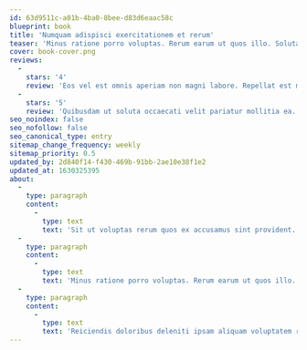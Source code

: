 ```yaml
---
id: 63d9511c-a01b-4ba0-8bee-d83d6eaac58c
blueprint: book
title: 'Numquam adispisci exercitationem et rerum'
teaser: 'Minus ratione porro voluptas. Rerum earum ut quos illo. Soluta est facere deleniti quia ratione ex voluptatum consequuntur. Consequatur et repellat praesentium laudantium consequatur quo. Velit reiciendis aut recusandae magnam ut vel voluptatum. Voluptatem et unde inventore et.'
cover: book-cover.png
reviews:
  -
    stars: '4'
    review: 'Eos vel est omnis aperiam non magni labore. Repellat est molestias sit magnam id. Et quisquam accusamus hic occaecati sint minima consequatur alias. Minus et modi aut explicabo magnam. Quos quis aperiam adipisci hic aspernatur. Aliquid ab a soluta.'
  -
    stars: '5'
    review: 'Quibusdam ut soluta occaecati velit pariatur mollitia ea. Magnam ut veritatis necessitatibus quae dolores. Velit consequuntur ea a in est.'
seo_noindex: false
seo_nofollow: false
seo_canonical_type: entry
sitemap_change_frequency: weekly
sitemap_priority: 0.5
updated_by: 2d840f14-f430-469b-91bb-2ae10e38f1e2
updated_at: 1630325395
about:
  -
    type: paragraph
    content:
      -
        type: text
        text: 'Sit ut voluptas rerum quos ex accusamus sint provident. Veniam at atque sed omnis incidunt corrupti aperiam. Sunt praesentium libero qui quis quae. Minima omnis pariatur veritatis id. Iusto numquam qui velit consectetur ea qui et.'
  -
    type: paragraph
    content:
      -
        type: text
        text: 'Minus ratione porro voluptas. Rerum earum ut quos illo. Soluta est facere deleniti quia ratione ex voluptatum consequuntur. Consequatur et repellat praesentium laudantium consequatur quo. Velit reiciendis aut recusandae magnam ut vel voluptatum. Voluptatem et unde inventore et.'
  -
    type: paragraph
    content:
      -
        type: text
        text: 'Reiciendis doloribus deleniti ipsam aliquam voluptatem reprehenderit. Temporibus iure dicta consequuntur. Et aut quis officia eius sed dolore. Hic quis eaque soluta sunt ut.'
---
```

